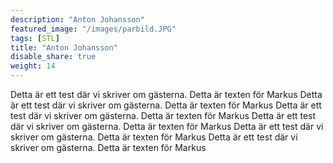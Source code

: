 ```yaml
---
description: "Anton Johansson"
featured_image: "/images/parbild.JPG"
tags: [STL]
title: "Anton Johansson"
disable_share: true
weight: 14
---
```


Detta är ett test där vi skriver om gästerna. Detta är texten för Markus
Detta är ett test där vi skriver om gästerna. Detta är texten för Markus
Detta är ett test där vi skriver om gästerna. Detta är texten för Markus
Detta är ett test där vi skriver om gästerna. Detta är texten för Markus
Detta är ett test där vi skriver om gästerna. Detta är texten för Markus
Detta är ett test där vi skriver om gästerna. Detta är texten för Markus